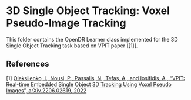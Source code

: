 # 3D Single Object Tracking: Voxel Pseudo-Image Tracking

This folder contains the OpenDR Learner class implemented for the 3D Single Object Tracking task based on VPIT paper [[1]].

## References

<a id="1">[1]</a>
[Oleksiienko, I., Nousi, P., Passalis, N., Tefas, A., and Iosifidis, A., “VPIT: Real-time Embedded Single Object 3D Tracking Using Voxel Pseudo Images”, arXiv.2206.02619, 2022](
https://arxiv.org/abs/2206.02619)
